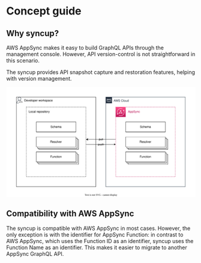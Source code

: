 # Concept guide

## Why syncup?

AWS AppSync makes it easy to build GraphQL APIs through the management console.
However, API version-control is not straightforward in this scenario.

The syncup provides API snapshot capture and restoration features, helping with version management.

![concept](./images/concept.drawio.svg)

## Compatibility with AWS AppSync

The syncup is compatible with AWS AppSync in most cases.
However, the only exception is with the identifier for AppSync Function:
in contrast to AWS AppSync, which uses the Function ID as an identifier, syncup uses the Function Name as an identifier.
This makes it easier to migrate to another AppSync GraphQL API.
